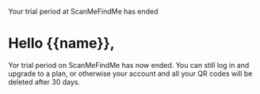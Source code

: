Your trial period at ScanMeFindMe has ended

<h1>Hello {{name}},</h1>
<p>Yor trial period on ScanMeFindMe has now ended. You can still log in and upgrade to a plan, or otherwise your 
account and all your QR codes will be deleted after 30 days.</p>
